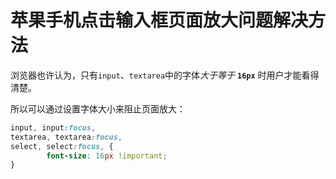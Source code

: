 # 苹果手机点击输入框页面放大问题解决方法
浏览器也许认为，只有```input```、```textarea```中的字体*大于等于* **```16px```** 时用户才能看得清楚。

所以可以通过设置字体大小来阻止页面放大：

```css
input, input:focus,
textarea, textarea:focus,
select, select:focus, {
		font-size: 16px !important;
}
```
